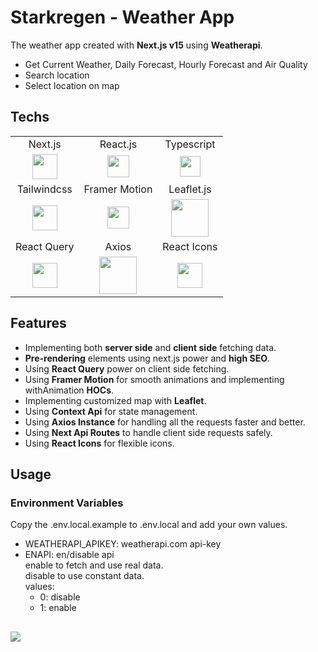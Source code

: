 # Starkregen - Weather App

The weather app created with **Next.js v15** using **Weatherapi**.

- Get Current Weather, Daily Forecast, Hourly Forecast and Air Quality
- Search location
- Select location on map

## Techs

<table>
  <tr align="center">
    <td>Next.js</td>
    <td>React.js</td>
    <td>Typescript</td>
  </tr>
  <tr align="center">
    <td><img src="https://i.postimg.cc/D07nJ6RW/next.png" width="40px" /></td>
    <td><img  src="https://i.postimg.cc/7LR71cSh/react.png" width="35px"/></td>
    <td><img src="https://i.postimg.cc/wjnzcgSY/ts.png" width="33px" /></td>
  </tr>
  <tr align="center">
    <td>Tailwindcss</td>
    <td>Framer Motion</td>
    <td>Leaflet.js</td>
  </tr>
  <tr align="center">
    <td><img src="https://i.postimg.cc/3NTknHN8/tailwind.png" width="40px" /></td>
    <td><img  src="https://i.postimg.cc/8k0c7QtM/framer-motion.png" width="35px"/></td>
    <td><img src="https://i.postimg.cc/C5XxXkzm/leaflet.png" width="60px" /></td>
  </tr>
  <tr align="center">
    <td>React Query</td>
    <td>Axios</td>
    <td>React Icons</td>
  </tr>
  <tr align="center">
    <td><img src="https://i.postimg.cc/Jn5WLJtR/react-query.png" width="40px" /></td>
    <td><img  src="https://i.postimg.cc/wBPkjbyV/axios.png" width="60px"/></td>
    <td><img  src="https://i.postimg.cc/YqFvhqVW/react-icons.png" width="40px"/></td>
  </tr>
</table>

## Features

- Implementing both **server side** and **client side** fetching data.
- **Pre-rendering** elements using next.js power and **high SEO**.
- Using **React Query** power on client side fetching.
- Using **Framer Motion** for smooth animations and implementing withAnimation **HOCs**.
- Implementing customized map with **Leaflet**.
- Using **Context Api** for state management.
- Using **Axios Instance** for handling all the requests faster and better.
- Using **Next Api Routes** to handle client side requests safely.
- Using **React Icons** for flexible icons.

## Usage

### Environment Variables

Copy the .env.local.example to .env.local and add your own values.

- WEATHERAPI_APIKEY: weatherapi.com api-key
- ENAPI: en/disable api  
  enable to fetch and use real data.  
  disable to use constant data.  
  values:
  - 0: disable
  - 1: enable

##

[![](https://i.postimg.cc/pTq6WPjr/card.png)](https://github.com/AriyanMLZM)
